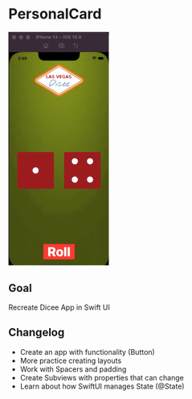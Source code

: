 # PersonalCard
<img src="../../assets/dicee-swiftui.gif" width="200" />

## Goal

Recreate Dicee App in Swift UI

## Changelog

* Create an app with functionality (Button)
* More practice creating layouts
* Work with Spacers and padding
* Create Subviews with properties that can change
* Learn about how SwiftUI manages State (@State)
